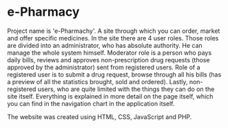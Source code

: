 # e-Pharmacy
Project name is 'e-Pharmachy'. A site through which you can order, market and offer specific medicines. In the site there are 4 user roles. Those roles are divided into an administrator, who has absolute authority. He can manage the whole system himself. Moderator role is a person who pays daily bills, reviews and approves non-prescription drug requests (those approved by the administrator) sent from registered users. Role of a registered user is to submit a drug request, browse through all his bills (has a preview of all the statistics brought, sold and ordered). Lastly, non-registered users, who are quite limited with the things they can do on the site itself. Everything is explained in more detail on the page itself, which you can find in the navigation chart in the application itself.
 
The website was created using HTML, CSS, JavaScript and PHP.
